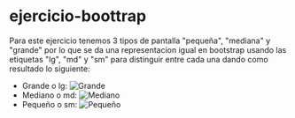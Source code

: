 # ejercicio-boottrap
Para este ejercicio tenemos 3 tipos de pantalla "pequeña", "mediana" y "grande" por lo que se da una representacion igual en bootstrap usando las etiquetas "lg", "md" y "sm" para distinguir entre cada una dando como resultado lo siguiente:
* Grande o lg:
![Grande](https://user-images.githubusercontent.com/31293665/133325963-36d13649-cf6e-4c41-9ce5-dc9d98ac2e12.png)
* Mediano o md:
![Mediano](https://user-images.githubusercontent.com/31293665/133326027-9cd91501-1eae-4e50-ab43-6be0ebc05833.png)
* Pequeño o sm:
![Pequeño](https://user-images.githubusercontent.com/31293665/133326046-0e05748d-0f5b-483b-a9bd-fdab85afd570.png)
